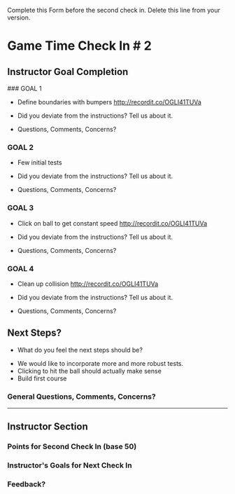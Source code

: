Complete this Form before the second check in. Delete this line from your version.

# Game Time Check In # 2

## Instructor Goal Completion

​### GOAL 1

  * Define boundaries with bumpers
http://recordit.co/OGLI41TUVa

  - Did you deviate from the instructions? Tell us about it.

  - Questions, Comments, Concerns?

### GOAL 2

* Few initial tests

- Did you deviate from the instructions? Tell us about it.

- Questions, Comments, Concerns?

### GOAL 3
* Click on ball to get constant speed
http://recordit.co/OGLI41TUVa

- Did you deviate from the instructions? Tell us about it.

- Questions, Comments, Concerns?

### GOAL 4

* Clean up collision
http://recordit.co/OGLI41TUVa

- Did you deviate from the instructions? Tell us about it.

- Questions, Comments, Concerns?

## Next Steps?

- What do you feel the next steps should be?
* We would like to incorporate more and more robust tests.
* Clicking to hit the ball should actually make sense
* Build first course

### General Questions, Comments, Concerns?

-----

## Instructor Section

### Points for Second Check In (base 50)

### Instructor's Goals for Next Check In

### Feedback?
